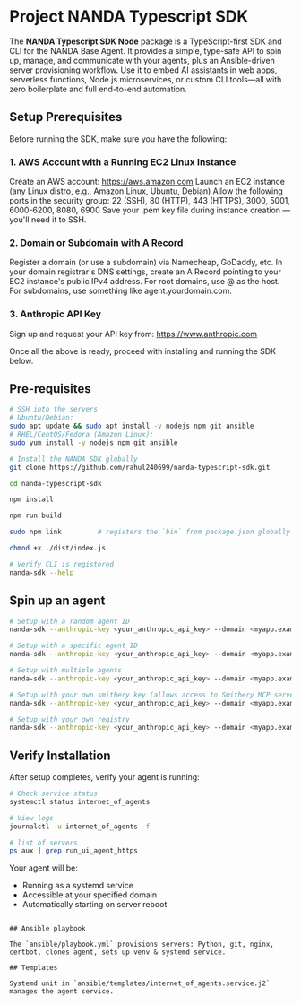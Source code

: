 # Project NANDA Typescript SDK

The **NANDA Typescript SDK Node** package is a TypeScript-first SDK and CLI for the NANDA Base Agent. It provides a simple, type-safe API to spin up, manage, and communicate with your agents, plus an Ansible-driven server provisioning workflow. Use it to embed AI assistants in web apps, serverless functions, Node.js microservices, or custom CLI tools—all with zero boilerplate and full end-to-end automation.

## Setup Prerequisites

Before running the SDK, make sure you have the following:

### 1. AWS Account with a Running EC2 Linux Instance

Create an AWS account: https://aws.amazon.com
Launch an EC2 instance (any Linux distro, e.g., Amazon Linux, Ubuntu, Debian)
Allow the following ports in the security group:
22 (SSH), 80 (HTTP), 443 (HTTPS), 3000, 5001, 6000-6200, 8080, 6900
Save your .pem key file during instance creation — you'll need it to SSH.

### 2. Domain or Subdomain with A Record

Register a domain (or use a subdomain) via Namecheap, GoDaddy, etc.
In your domain registrar's DNS settings, create an A Record pointing to your EC2 instance's public IPv4 address.
For root domains, use @ as the host.
For subdomains, use something like agent.yourdomain.com.

### 3. Anthropic API Key

Sign up and request your API key from: https://www.anthropic.com

Once all the above is ready, proceed with installing and running the SDK below.

## Pre-requisites

```bash
# SSH into the servers
# Ubuntu/Debian:
sudo apt update && sudo apt install -y nodejs npm git ansible
# RHEL/CentOS/Fedora (Amazon Linux):
sudo yum install -y nodejs npm git ansible

# Install the NANDA SDK globally
git clone https://github.com/rahul240699/nanda-typescript-sdk.git

cd nanda-typescript-sdk

npm install

npm run build

sudo npm link         # registers the `bin` from package.json globally

chmod +x ./dist/index.js

# Verify CLI is registered
nanda-sdk --help
```

## Spin up an agent

```bash
# Setup with a random agent ID
nanda-sdk --anthropic-key <your_anthropic_api_key> --domain <myapp.example.com>

# Setup with a specific agent ID
nanda-sdk --anthropic-key <your_anthropic_api_key> --domain <myapp.example.com> --agent-id 123456

# Setup with multiple agents
nanda-sdk --anthropic-key <your_anthropic_api_key> --domain <myapp.example.com> --num-agents 3

# Setup with your own smithery key (allows access to Smithery MCP servers)
nanda-sdk --anthropic-key <your_anthropic_api_key> --domain <myapp.example.com> --smithery-key <your_smithery_api_key>

# Setup with your own registry
nanda-sdk --anthropic-key <your_anthropic_api_key> --domain <myapp.example.com> --registry-url <https://your-domain.com>
```

## Verify Installation

After setup completes, verify your agent is running:

```bash
# Check service status
systemctl status internet_of_agents

# View logs
journalctl -u internet_of_agents -f

# list of servers
ps aux | grep run_ui_agent_https
```

Your agent will be:

-   Running as a systemd service
-   Accessible at your specified domain
-   Automatically starting on server reboot

```

## Ansible playbook

The `ansible/playbook.yml` provisions servers: Python, git, nginx, certbot, clones agent, sets up venv & systemd service.

## Templates

Systemd unit in `ansible/templates/internet_of_agents.service.j2` manages the agent service.
```
